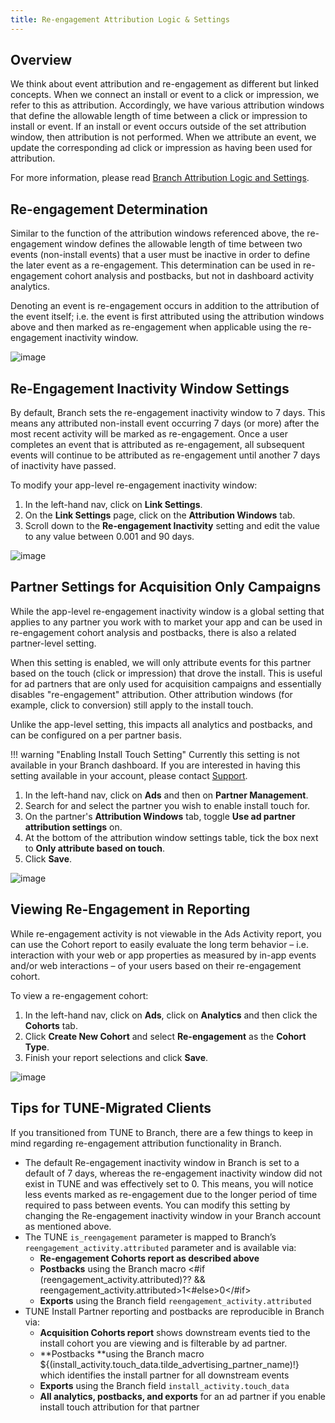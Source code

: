 ```yaml
---
title: Re-engagement Attribution Logic & Settings
---
```

## Overview

We think about event attribution and re-engagement as different but linked concepts. When we connect an install or event to a click or impression, we refer to this as attribution. Accordingly, we have various attribution windows that define the allowable length of time between a click or impression to install or event. If an install or event occurs outside of the set attribution window, then attribution is not performed. When we attribute an event, we update the corresponding ad click or impression as having been used for attribution.

For more information, please read [Branch Attribution Logic and Settings](https://docs.branch.io/resources/branch-attribution-logic-and-settings/).

## Re-engagement Determination

Similar to the function of the attribution windows referenced above, the re-engagement window defines the allowable length of time between two events (non-install events) that a user must be inactive in order to define the later event as a re-engagement. This determination can be used in re-engagement cohort analysis and postbacks, but not in dashboard activity analytics.

Denoting an event is re-engagement occurs in addition to the attribution of the event itself; i.e. the event is first attributed using the attribution windows above and then marked as re-engagement when applicable using the re-engagement inactivity window.

![image](/images/pages/resources/matching/reengagement-inactivity.png)

## Re-Engagement Inactivity Window Settings

By default, Branch sets the re-engagement inactivity window to 7 days. This means any attributed non-install event occurring 7 days (or more) after the most recent activity will be marked as re-engagement. Once a user completes an event that is attributed as re-engagement, all subsequent events will continue to be attributed as re-engagement until another 7 days of inactivity have passed.

To modify your app-level re-engagement inactivity window:

1. In the left-hand nav, click on <notranslate>**Link Settings**</notranslate>.
2. On the <notranslate>**Link Settings**</notranslate> page, click on the <notranslate>**Attribution Windows**</notranslate> tab.
3. Scroll down to the <notranslate>**Re-engagement Inactivity**</notranslate> setting and edit the value to any value between 0.001 and 90 days.

![image](/images/pages/resources/matching/re-engagement-attribution.png)

## Partner Settings for Acquisition Only Campaigns

While the app-level re-engagement inactivity window is a global setting that applies to any partner you work with to market your app and can be used in re-engagement cohort analysis and postbacks, there is also a related partner-level setting.

When this setting is enabled, we will only attribute events for this partner based on the touch (click or impression) that drove the install. This is useful for ad partners that are only used for acquisition campaigns and essentially disables "re-engagement" attribution.  Other attribution windows (for example, click to conversion) still apply to the install touch.

Unlike the app-level setting, this impacts all analytics and postbacks, and can be configured on a per partner basis.

!!! warning "Enabling Install Touch Setting"
	Currently this setting is not available in your Branch dashboard.  If you are interested in having this setting available in your account, please contact [Support](mailto:support@branch.io).

1. In the left-hand nav, click on <notranslate>**Ads**</notranslate> and then on <notranslate>**Partner Management**</notranslate>.
2. Search for and select the partner you wish to enable install touch for.
3. On the partner's <notranslate>**Attribution Windows**</notranslate> tab, toggle <notranslate>**Use ad partner attribution settings**</notranslate> on.
4. At the bottom of the attribution window settings table, tick the box next to <notranslate>**Only attribute based on touch**</notranslate>.
5. Click <notranslate>**Save**</notranslate>.

![image](/images/pages/resources/matching/install-touch-setting.png)

## Viewing Re-Engagement in Reporting

While re-engagement activity is not viewable in the Ads Activity report, you can use the Cohort report to easily evaluate the long term behavior – i.e. interaction with your web or app properties as measured by in-app events and/or web interactions – of your users based on their re-engagement cohort.

To view a re-engagement cohort:

1. In the left-hand nav, click on <notranslate>**Ads**</notranslate>, click on <notranslate>**Analytics**</notranslate> and then click the <notranslate>**Cohorts**</notranslate> tab.
2. Click <notranslate>**Create New Cohort**</notranslate> and select <notranslate>**Re-engagement**</notranslate> as the <notranslate>**Cohort Type**</notranslate>.
3. Finish your report selections and click <notranslate>**Save**</notranslate>.

![image](/images/pages/resources/matching/reengagement-cohort.png)

## Tips for TUNE-Migrated Clients

If you transitioned from TUNE to Branch, there are a few things to keep in mind regarding re-engagement attribution functionality in Branch.

*   The default Re-engagement inactivity window in Branch is set to a default of 7 days, whereas the re-engagement inactivity window did not exist in TUNE and was effectively set to 0. This means, you will notice less events marked as re-engagement due to the longer period of time required to pass between events.  You can modify this setting by changing the Re-engagement inactivity window in your Branch account as mentioned above.
*   The TUNE `is_reengagement` parameter is mapped to Branch’s `reengagement_activity.attributed` parameter and is available via:
    *   **Re-engagement Cohorts report as described above**
    *   **Postbacks** using the Branch macro <#if (reengagement_activity.attributed)?? && reengagement_activity.attributed>1<#else>0</#if>
    *   **Exports** using the Branch field `reengagement_activity.attributed`
*   TUNE Install Partner reporting and postbacks are reproducible in Branch via:
    *   **Acquisition Cohorts report** shows downstream events tied to the install cohort you are viewing and is filterable by ad partner.
    *   **Postbacks **using the Branch macro  ${(install_activity.touch_data.tilde_advertising_partner_name)!} which identifies the install partner for all downstream events
    *   **Exports** using the Branch field `install_activity.touch_data`
    *   **All analytics, postbacks, and exports** for an ad partner if you enable install touch attribution for that partner
